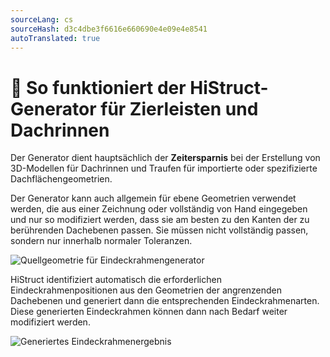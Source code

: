 ```yaml
---
sourceLang: cs
sourceHash: d3c4dbe3f6616e660690e4e09e4e8541
autoTranslated: true
---
```


# 🚀 So funktioniert der HiStruct-Generator für Zierleisten und Dachrinnen

Der Generator dient hauptsächlich der **Zeitersparnis** bei der Erstellung von 3D-Modellen für Dachrinnen und Traufen für importierte oder spezifizierte Dachflächengeometrien.

Der Generator kann auch allgemein für ebene Geometrien verwendet werden, die aus einer Zeichnung oder vollständig von Hand eingegeben und nur so modifiziert werden, dass sie am besten zu den Kanten der zu berührenden Dachebenen passen. Sie müssen nicht vollständig passen, sondern nur innerhalb normaler Toleranzen.

![Quellgeometrie für Eindeckrahmengenerator](img/sourceGeometryForFlashingGenerator.png)

HiStruct identifiziert automatisch die erforderlichen Eindeckrahmenpositionen aus den Geometrien der angrenzenden Dachebenen und generiert dann die entsprechenden Eindeckrahmenarten. Diese generierten Eindeckrahmen können dann nach Bedarf weiter modifiziert werden.

![Generiertes Eindeckrahmenergebnis](img/generatedFlashingResult.png)
